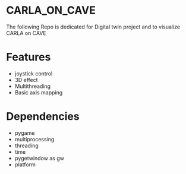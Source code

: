# CARLA_ON_CAVE

The following Repo is dedicated for Digital twin project and to visualize CARLA on CAVE


# Features 
- joystick control
- 3D effect 
- Multithreading 
- Basic axis mapping 


# Dependencies 
- pygame
- multiprocessing 
- threading 
- time
- pygetwindow as gw
- platform
